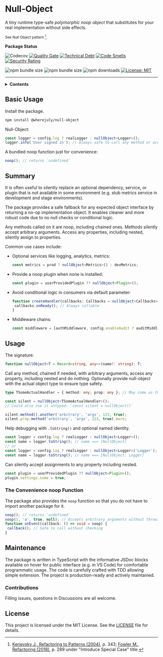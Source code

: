 # Null-Object

A tiny runtime type-safe _polymorphic noop object_ that substitutes for your real implementation without side effects.

<small>See Null Object pattern [^1].</small>

[^1]: [Kerievsky J., Refactoring to Patterns (2004)](https://www.amazon.com/Refactoring-Patterns-Joshua-Kerievsky/dp/0321213351), p. 343; [Fowler M., Refactoring (2018)](https://www.amazon.com/Refactoring-Improving-Existing-Addison-Wesley-Signature/dp/0134757599), p. 289 under "Introduce Special Case" title.

**Package Status**

![Codecov](https://img.shields.io/codecov/c/github/WhereJuly/68-null-object?color=%2308A108)
[![Quality Gate](https://sonarcloud.io/api/project_badges/measure?project=WhereJuly_68-null-object&metric=alert_status)](https://sonarcloud.io/summary/new_code?id=WhereJuly_68-null-object)
[![Technical Debt](https://sonarcloud.io/api/project_badges/measure?project=WhereJuly_68-null-object&metric=sqale_index)](https://sonarcloud.io/summary/new_code?id=WhereJuly_68-null-object)
[![Code Smells](https://sonarcloud.io/api/project_badges/measure?project=WhereJuly_68-null-object&metric=code_smells)](https://sonarcloud.io/summary/new_code?id=WhereJuly_68-null-object)
[![Security Rating](https://sonarcloud.io/api/project_badges/measure?project=WhereJuly_68-null-object&metric=security_rating)](https://sonarcloud.io/summary/new_code?id=WhereJuly_68-null-object)

![npm bundle size](https://img.shields.io/bundlephobia/min/@wherejuly/null-object)
![npm bundle size](https://img.shields.io/bundlephobia/minzip/@wherejuly/null-object)
![npm downloads](https://img.shields.io/npm/dm/@wherejuly/null-object.svg?color=green)
[![License: MIT](https://img.shields.io/badge/License-MIT-yellow.svg?color=green)](https://opensource.org/licenses/MIT)

---

<details>
<summary><b><a>Contents</a></b></summary>

- [Basic Usage](#basic-usage)
- [Summary](#summary)
- [Usage](#usage)
  - [The Convenience noop Function](#the-convenience-noop-function)
- [Maintenance](#maintenance)
  - [Contributions](#contributions)
- [License](#license)

</details>

## Basic Usage

Install the package.

```bash
npm install @wherejuly/null-object
```

Null-Object:

```typescript
const logger = config.log ? realLogger : nullObject<Logger>();
logger.info('User signed in'); // Always safe to call any method or access property on a null-object
```

A bundled noop function just for convenience:

```typescript
noop(); // returns `undefined`
```

## Summary

It is often useful to silently replace an optional dependency, service, or plugin that is not available in some environment (e.g. stub metrics service in development and stage environments).

The package provides a safe fallback for any expected object interface by returning a no-op implementation object. It enables cleaner and more robust code due to no null checks or conditional logic.

Any methods called on it are noop, including chained ones. Methods silently accept arbitrary arguments. Access any properties, including nested, silently assign to properties.

Common use cases include:

- Optional services like logging, analytics, metrics:

  ```typescript
  const metrics = prod ? nullObject<Metrics>() : devMetrics;
  ```

- Provide a noop plugin when none is installed:
  ```typescript
  const plugin = userProvidedPlugin ?? nullObject<Plugin>();
  ```
- Avoid conditional logic in consumers via default parameter:
  ```typescript
  function createHandler(callbacks: Callbacks = nullObject<Callbacks>()) {
   callbacks.onReady(); // Always callable
  }
  ```
- Middleware chains:
  ```typescript
  const middleware = [authMiddleware, config.enableAudit ? auditMiddleware : nullObject<Middleware>()];
  ```

## Usage

The signature:

```typescript
function nullObject<T = Record<string, any>>(name?: string): T;
```

Call any method, chained if needed, with arbitrary arguments, access any property, including nested and do nothing. Optionally provide null-object with the actual object type to ensure type safety.

```typescript
type TSomeActualHandler = { method: any; prop: any }; // May come as third-party type

const silent = nullObject<TSomeActualHandler>();
// Could also use it untyped: `const silent = nullObject()`

silent.method().another('arbitrary', 'args', 123, true);
silent.prop.method('arbitrary', 'args', 123, true).more;
```

Help debugging with `.toString()` and optional named identity.

```typescript
const logger = config.log ? realLogger : nullObject<Logger>();
const name = logger.toString(); // name === [NullObject]
// or
const logger = config.log ? realLogger : nullObject<Logger>('Logger');
const name = logger.toString(); // name === [NullObject: Logger]
```

Can silently accept assignments to any property including nested.

```typescript
const plugin = userProvidedPlugin ?? nullObject<Plugin>();
plugin.settings.some = true;
```

### The Convenience noop Function

The package also provides the `noop` function so that you do not have to import another package for it.

```typescript
noop(); // returns `undefined`
noop(1, 'a', true, null); // Accepts arbitrary arguments without throwing
function onEvent(callback: () => void = noop) {
 callback(); // Safe to call without checking
}
```

## Maintenance

The package is written in TypeScript with the informative JSDoc blocks available on hover for public interface (e.g. in VS Code) for comfortable programmatic usage. The code is carefully crafted with TDD allowing simple extension. The project is production-ready and actively maintained.

### Contributions

Filling issues, questions in Discussions are all welcome.

## License

This project is licensed under the MIT License. See the [LICENSE](./LICENSE) file for details.
